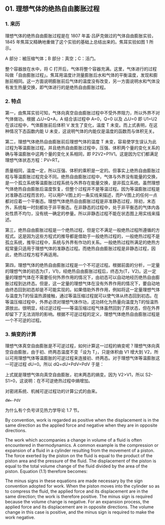 ## 01. 理想气体的绝热自由膨胀过程

### 1. 来历

理想气体的绝热自由膨胀过程是在 1807 年盖·吕萨克做过的气体自由膨胀实验，1845 年焦耳又精确地重做了这个实验的基础上总结出来的。焦耳实验如图 1 所示。

A 部分：被压缩气体；B 部分：真空；C：活门。

整个容器放在水中，将 C 打开后，气体将整个容器充满。这里，气体进行的过程叫做「自由膨胀过程」。焦耳用温度计测量膨胀后水和气体的平衡温度，发现和膨胀前相同。这一方面说明膨胀前后气体的温度没有改变，另一方面说明水和气体没有发生热量交换，即气体进行的是绝热自由膨胀过程。

### 2. 特点

第一，由焦耳实验可知，气体向真空自由膨胀过程中不受外界阻力，所以外界不对气体做功。根据 △U=Q+A，A 结合该过程中 A=0，Q=0 以及 △U=0 即 U1=U2 在该过程中，气体膨胀前后体积 V 发生了变化，温度 T 未变。而上式表明，在这种情况下态函数内能 U 未变，这说明气体的内能仅是温度的函数而与体积无关。 

第二，理想气体绝热自由膨胀前后理想气体的温度 T 未变，容易使学生误认为此过程为等温膨胀过程。并且绝热自由膨胀过程中，压强、体积两个量的变化关系的确与等温膨胀中这两个量的变化关系相同，即 P2V2=P1V1。这是因为它们都满足理想气体状态方程：PV=RT。

质量相同，温度一定，所以压强、体积的乘积是一定的。但事实上绝热自由膨胀过程与等温膨胀过程完全不同。绝热自由膨胀过程中，气体与外界没有能量的交换，是一个孤立系统等温膨胀过程系统与外界存在能量交换，是非孤立系统。虽然理想气体绝热自由膨胀后温度恢复，但整个过程并不是等温过程。因为等温膨胀过程是对准静态过程而言的，可以用P-V图上的一条实线来描述，而P-V图上的任何一点都对应着一个平衡态。理想气体绝热自由膨胀过程是非准静态过程，除初，末态外，系统每一时刻都处于非平衡态。在非静态的过程中，处于非平衡态的气体内各处性质不均匀，没有统一确定的参量。所以非静态过程不能在状态图上用实线来描述。 

第三，绝热自由膨胀过程是一个绝热过程，但是它不满足一般绝热过程所遵循的方程式。这是因为这些方程式的推导都是借助于一般绝热过程的，一般绝热过程不是孤立系统，推导过程中，系统与外界有作功的关系。一般绝热过程所满足的绝热方程常量只适用于理想气体的准静态过程。而绝热自由膨胀过程是非静态过程，因此，绝热过程方程不再适用。 

第四，理想气体的绝热自由膨胀过程是一个不可逆过程。根据前面的分析，一定量的理想气体的初态为(T，V1)，经绝热自由膨胀过程后，终态为(T，V2)。这一定量的理想气体在不需要任何外界作用的情况下，由初态可以自动地经历绝热自由膨胀过程到达终态。但是，这一定量的理想气体在没有外界作用的情况下，要自动地由终态回到初态却是不可能实现的。如果借助外界作用，例如将这一定量理想气体与温度为T的恒温热源接触，通过等温压缩过程就可以使气体从终态回到初态。在等温压缩过程中，外界必须对理想气体作功，这功转化为热量向温度为T的恒温热源放出。很明显，经过逆过程——等温压缩过程气体虽然回到了原状态，但在外界却留下了无法消除的影响。根据不可逆过程的定义，理想气体绝热自由膨胀过程是一个不可逆的过程。 

### 3. 熵变的计算

理想气体真空自由膨胀是不可逆过程，如何计算这一过程的熵变呢？理想气体向真空自由膨胀，由于初、终两态温度不变「设为 T」，只是体积由 V1 增大到 V2，所以可用理想气体等温膨胀的可逆过程来连接初、终两态。对于理想气体等温膨胀这一可逆过程 dU=0。所以 dQ=dU+PdV=PdV 于是：

上式就是理想气体向真空自由膨胀，初末两态的熵变。因为 V2>V1，所以 S2-S1>0，这说明：在不可逆绝热过程中熵增加。

对密闭系统、机械可逆过程功的计算公式的由来。

	dW=-PdV

为什么有个负号详见热力学导论 1.7 节。

By convention, work is regarded as positive when the displacement is in the same direction as the applied force and negative when they are in opposite directions. 

The work which accompanies a change in volume of a fluid is often encountered in thermodynamics. A common example is the compression or expansion of a fluid in a cylinder resulting from the movement of a piston. The force exerted by the piston on the fluid is equal to the product of the piston area and the pressure of the fluid. The displacement of the piston is equal to the total volume change of the fluid divided by the area of the piston. Equation (1.1) therefore becomes: 

The minus signs in these equations are made necessary by the sign convention adopted for work. When the piston moves into the cylinder so as to compress the fluid, the applied force and its displacement are in the same direction; the work is therefore positive. The minus sign is required because the volume change is negative. For an expansion process, the applied force and its displacement are in opposite directions. The volume change in this case is positive, and the minus sign is required to make the work negative. 

